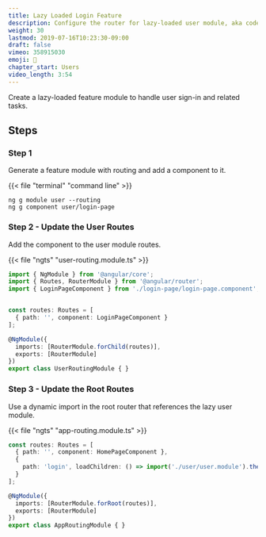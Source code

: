 ```yaml
---
title: Lazy Loaded Login Feature
description: Configure the router for lazy-loaded user module, aka code splitting.
weight: 30
lastmod: 2019-07-16T10:23:30-09:00
draft: false
vimeo: 358915030
emoji: 🤸
chapter_start: Users
video_length: 3:54
---
```


Create a lazy-loaded feature module to handle user sign-in and related tasks. 

## Steps

### Step 1

Generate a feature module with routing and add a component to it. 

{{< file "terminal" "command line" >}}
```text
ng g module user --routing
ng g component user/login-page
```


### Step 2 - Update the User Routes

Add the component to the user module routes. 

{{< file "ngts" "user-routing.module.ts" >}}
```typescript
import { NgModule } from '@angular/core';
import { Routes, RouterModule } from '@angular/router';
import { LoginPageComponent } from './login-page/login-page.component';


const routes: Routes = [
  { path: '', component: LoginPageComponent }
];

@NgModule({
  imports: [RouterModule.forChild(routes)],
  exports: [RouterModule]
})
export class UserRoutingModule { }
```

### Step 3 - Update the Root Routes

Use a dynamic import in the root router that references the lazy user module. 

{{< file "ngts" "app-routing.module.ts" >}}
```typescript
const routes: Routes = [
  { path: '', component: HomePageComponent },
  {
    path: 'login', loadChildren: () => import('./user/user.module').then(m => m.UserModule)
  }
];

@NgModule({
  imports: [RouterModule.forRoot(routes)],
  exports: [RouterModule]
})
export class AppRoutingModule { }
```